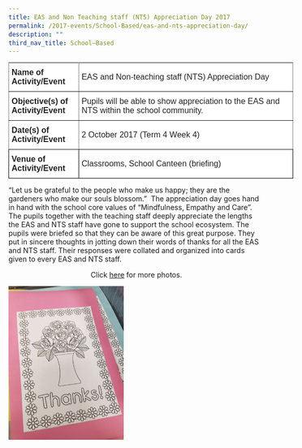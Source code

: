 ```yaml
---
title: EAS and Non Teaching staff (NTS) Appreciation Day 2017
permalink: /2017-events/School-Based/eas-and-nts-appreciation-day/
description: ""
third_nav_title: School–Based
---
```

<style type="text/css">
.tg  {border-collapse:collapse;border-spacing:0;margin:0px auto;}
.tg td{border-color:black;border-style:solid;border-width:1px;font-family:Arial, sans-serif;font-size:14px;
  overflow:hidden;padding:10px 5px;word-break:normal;}
.tg th{border-color:black;border-style:solid;border-width:1px;font-family:Arial, sans-serif;font-size:14px;
  font-weight:normal;overflow:hidden;padding:10px 5px;word-break:normal;}
.tg .tg-kdpx{background-color:#FFF;border-color:inherit;color:#222;font-size:16px;text-align:left;vertical-align:middle}
.tg .tg-x4x2{background-color:#FFF;border-color:inherit;color:#222;font-size:16px;font-weight:bold;text-align:left;
  vertical-align:middle}
.tg .tg-3etx{background-color:#FFF;color:#222;font-size:16px;font-weight:bold;text-align:left;vertical-align:middle}
.tg .tg-qtsq{background-color:#FFF;color:#222;font-size:16px;text-align:left;vertical-align:middle}
</style>
<table class="tg" style="undefined;table-layout: fixed; width: 561px">
<colgroup>
<col style="width: 138px">
<col style="width: 423px">
</colgroup>
<tbody>
  <tr>
    <td class="tg-x4x2">Name of Activity/Event</td>
    <td class="tg-kdpx"> EAS and Non-teaching staff (NTS) Appreciation Day</td>
  </tr>
  <tr>
    <td class="tg-x4x2">Objective(s) of Activity/Event</td>
    <td class="tg-kdpx">Pupils will be able to show appreciation to the EAS and NTS within the school community.</td>
  </tr>
  <tr>
    <td class="tg-x4x2">Date(s) of Activity/Event</td>
    <td class="tg-kdpx">2 October 2017 (Term 4 Week 4)</td>
  </tr>
  <tr>
    <td class="tg-3etx">Venue of Activity/Event</td>
    <td class="tg-qtsq">Classrooms, School Canteen (briefing)</td>
  </tr>
</tbody>
</table>

“Let us be grateful to the people who make us happy; they are the gardeners who make our souls blossom.”  The appreciation day goes hand in hand with the school core values of “Mindfulness, Empathy and Care”. The pupils together with the teaching staff deeply appreciate the lengths the EAS and NTS staff have gone to support the school ecosystem. The pupils were briefed so that they can be aware of this great purpose. They put in sincere thoughts in jotting down their words of thanks for all the EAS and NTS staff. Their responses were collated and organized into cards given to every EAS and NTS staff.

<center>Click <a href="https://www.flickr.com/photos/142848383@N02/albums/72157664990719218">here</a> for more photos.</center>

<img src="/images/AD7_Card%20to%20appreciate%20the%20efforts%20of%20EAS%20&%20NTS%20staff.jpeg" 
     style="width:45%">